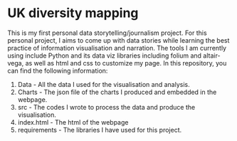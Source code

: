 # UK diversity mapping
This is my first personal data storytelling/journalism project. For this personal project, I aims to come up with data stories while learning the best practice of information visualisation and narration. The tools I am currently using include Python and its data viz libraries including folium and altair-vega, as well as html and css to customize my page. In this repository, you can find the following information:
1. Data - All the data I used for the visualisation and analysis.
2. Charts - The json file of the charts I produced and embedded in the webpage.
3. src - The codes I wrote to process the data and produce the visualisation.
4. index.html - The html of the webpage
5. requirements - The libraries I have used for this project.
    
